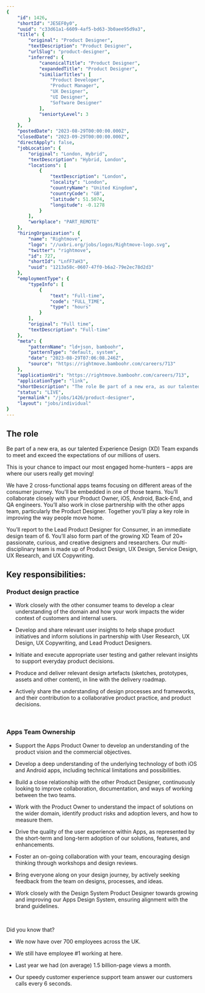 ```yaml
---
{
	"id": 1426,
	"shortId": "JE5EF0y0",
	"uuid": "c33d61a1-6609-4af5-bd63-3b0aee95d9a3",
	"title": {
		"original": "Product Designer",
		"textDescription": "Product Designer",
		"urlSlug": "product-designer",
		"inferred": {
			"canonicalTitle": "Product Designer",
			"expandedTitle": "Product Designer",
			"similiarTitles": [
				"Product Developer",
				"Product Manager",
				"UX Designer",
				"UI Designer",
				"Software Designer"
			],
			"seniortyLevel": 3
		}
	},
	"postedDate": "2023-08-29T00:00:00.000Z",
	"closedDate": "2023-09-29T00:00:00.000Z",
	"directApply": false,
	"jobLocation": {
		"original": "London, Hybrid",
		"textDescription": "Hybrid, London",
		"locations": [
			{
				"textDescription": "London",
				"locality": "London",
				"countryName": "United Kingdom",
				"countryCode": "GB",
				"latitude": 51.5074,
				"longitude": -0.1278
			}
		],
		"workplace": "PART_REMOTE"
	},
	"hiringOrganization": {
		"name": "Rightmove",
		"logo": "//uxbri.org/jobs/logos/Rightmove-logo.svg",
		"twitter": "rightmove",
		"id": 727,
		"shortId": "LnfF7aH3",
		"uuid": "1213a58c-0607-47f0-b6a2-79e2ec78d2d3"
	},
	"employmentType": {
		"typeInfo": [
			{
				"text": "Full-time",
				"code": "FULL_TIME",
				"type": "hours"
			}
		],
		"original": "Full time",
		"textDescription": "Full-time"
	},
	"meta": {
		"patternName": "ld+json, bamboohr",
		"patternType": "default, system",
		"date": "2023-08-29T07:06:08.246Z",
		"source": "https://rightmove.bamboohr.com/careers/713"
	},
	"applicationUri": "https://rightmove.bamboohr.com/careers/713",
	"applicationType": "link",
	"shortDescription": "The role Be part of a new era, as our talented Experience Design (XD) Team expands to meet and exceed the expectations of our millions of users.  This is your chance to impact our most engaged",
	"status": "LIVE",
	"permalink": "/jobs/1426/product-designer",
	"layout": "jobs/individual"
}
---
```

<h2>The role</h2><p>Be part of a new era, as our talented Experience Design (XD) Team expands to meet and exceed the expectations of our millions of users.&nbsp;</p><p>This is your chance to impact our most engaged home-hunters – apps are where our users really get moving!&nbsp;</p><p>We have 2 cross-functional apps teams focusing on different areas of the consumer journey. You'll be embedded in one of those teams. You’ll collaborate closely with your Product Owner, iOS, Android, Back-End, and QA engineers. You’ll also work in close partnership with the other apps team, particularly the Product Designer. Together you’ll play a key role in improving the way people move home.&nbsp;</p><p>You’ll report to the Lead Product Designer for Consumer, in an immediate design team of 6. You’ll also form part of the growing XD Team of 20+ passionate, curious, and creative designers and researchers. Our multi-disciplinary team is made up of Product Design, UX Design, Service Design, UX Research, and UX Copywriting.&nbsp;</p><h2>Key responsibilities:&nbsp;&nbsp;</h2><h3>Product design practice&nbsp;</h3><ul><li><p>Work closely with the other consumer teams to develop a clear understanding of the domain and how your work impacts the wider context of customers and internal users.&nbsp;</p></li><li><p>Develop and share relevant user insights to help shape product initiatives and inform solutions in partnership with User Research, UX Design, UX Copywriting, and Lead Product Designers.&nbsp;</p></li><li><p>Initiate and execute appropriate user testing and gather relevant insights to support everyday product decisions.&nbsp;</p></li><li><p>Produce and deliver relevant design artefacts (sketches, prototypes, assets and other content), in line with the delivery roadmap.&nbsp;</p></li><li><p>Actively share the understanding of design processes and frameworks, and their contribution to a collaborative product practice, and product decisions.&nbsp;</p></li></ul><p>&nbsp;</p><h3>Apps Team Ownership&nbsp;</h3><ul><li><p>Support the Apps Product Owner to develop an understanding of the product vision and the commercial objectives.&nbsp;</p></li><li><p>Develop a deep understanding of the underlying technology of both iOS and Android apps, including technical limitations and possibilities.&nbsp;</p></li><li><p>Build a close relationship with the other Product Designer, continuously looking to improve collaboration, documentation, and ways of working between the two teams.&nbsp;</p></li><li><p>Work with the Product Owner to understand the impact of solutions on the wider domain, identify product risks and adoption levers, and how to measure them.&nbsp;</p></li><li><p>Drive the quality of the user experience within Apps, as represented by the short-term and long-term adoption of our solutions, features, and enhancements.&nbsp;</p></li><li><p>Foster an on-going collaboration with your team, encouraging design thinking through workshops and design reviews. &nbsp;</p></li><li><p>Bring everyone along on your design journey, by actively seeking feedback from the team on designs, processes, and ideas.&nbsp;</p></li><li><p>Work closely with the Design System Product Designer towards growing and improving our Apps Design System, ensuring alignment with the brand guidelines. </p></li></ul><p>&nbsp;</p><p>Did you know that?</p><ul><li><p>We now have over 700 employees across the UK.</p></li><li><p>We still have employee #1 working at here.</p></li><li><p>Last year we had (on average) 1.5 billion-page views a month.</p></li><li><p>Our speedy customer experience support team answer our customers calls every 6 seconds.</p></li></ul>
